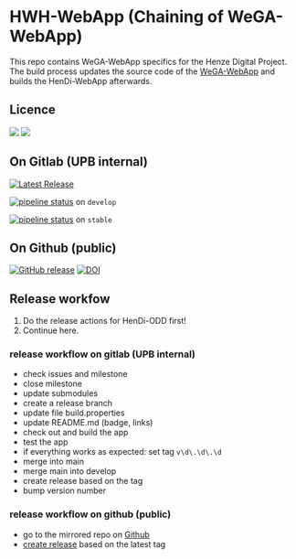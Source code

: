 # HWH-WebApp (Chaining of WeGA-WebApp)

This repo contains WeGA-WebApp specifics for the Henze Digital Project. The build process updates the source code of the [WeGA-WebApp](https://github.com/Henze-Digital/WeGA-WebApp) and builds the HenDi-WebApp afterwards.

## Licence
[![](https://img.shields.io/badge/license-BSD2-green.svg)](https://github.com/Edirom/WeGA-WebApp/blob/develop/LICENSE)
[![](https://img.shields.io/badge/license-CC--BY--4.0-green.svg)](https://github.com/Edirom/WeGA-WebApp/blob/develop/LICENSE)

## On Gitlab (UPB internal)
[![Latest Release](https://git.uni-paderborn.de/vife/henze-digital/hwh-webapp/-/badges/release.svg)](https://git.uni-paderborn.de/vife/henze-digital/hwh-webapp/-/releases)

[![pipeline status](https://git.uni-paderborn.de/vife/henze-digital/hwh-webapp/badges/develop/pipeline.svg)](https://git.uni-paderborn.de/vife/henze-digital/hwh-webapp/-/commits/develop) on `develop`

[![pipeline status](https://git.uni-paderborn.de/vife/henze-digital/hwh-webapp/badges/stable/pipeline.svg)](https://git.uni-paderborn.de/vife/henze-digital/hwh-webapp/-/commits/stable)
on `stable`

## On Github (public)
[![GitHub release](https://img.shields.io/github/release/Henze-Digital/HenDi-WebApp.svg)](https://github.com/Henze-Digital/HenDi-WebApp/releases)
[![DOI](https://zenodo.org/badge/DOI/10.5281/zenodo.13137427.svg)](https://doi.org/10.5281/zenodo.13137427)

## Release workfow

1. Do the release actions for HenDi-ODD first!
1. Continue here.

### release workflow on gitlab (UPB internal)
- check issues and milestone
- close milestone
- update submodules
- create a release branch
- update file build.properties
- update README.md (badge, links)
- check out and build the app
- test the app
- if everything works as expected: set tag `v\d\.\d\.\d`
- merge into main
- merge main into develop
- create release based on the tag
- bump version number

### release workflow on github (public)
- go to the mirrored repo on [Github](https://github.com/Henze-Digital/HenDi-WebApp)
-  [create release](https://github.com/Henze-Digital/HenDi-WebApp/releases/new) based on the latest tag